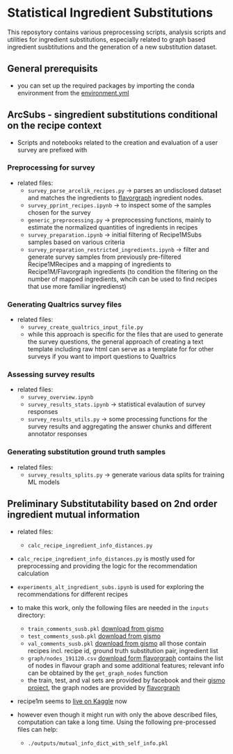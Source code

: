 # Statistical Ingredient Substitutions

This reposytory contains various preprocessing scripts, analysis scripts and utilities for ingredient substitutions, especially related to graph based ingredient susbtitutions and the generation of a new substitution dataset.

## General prerequisits

- you can set up the required packages by importing the conda environment from the [environment.yml](environment.yml)

## ArcSubs - singredient substitutions conditional on the recipe context

- Scripts and notebooks related to the creation and evaluation of a user survey are prefixed with

### Preprocessing for survey

- related files:
  - `survey_parse_arcelik_recipes.py` -> parses an undisclosed dataset and matches the ingredients to [flavorgraph](https://github.com/lamypark/FlavorGraph) ingredient nodes.
  - `survey_pprint_recipes.ipynb` -> to inspect some of the samples chosen for the survey
  - `generic_preprocessing.py` -> preprocessing functions, mainly to estimate the normalized quantities of ingredients in recipes
  - `survey_preparation.ipynb` -> initial filtering of Recipe1MSubs samples based on various criteria
  - `survey_preparation_restricted_ingredients.ipynb` -> filter and generate survey samples from previously pre-filtered Recipe1MRecipes and a mapping of ingredients to Recipe1M/Flavorgraph ingredients (to condition the filtering on the number of mapped ingredients, whcih can be used to find recipes that use more familiar ingredienst)

### Generating Qualtrics survey files

- related files:
  - `survey_create_qualtrics_input_file.py`
  - while this approach is specific for the files that are used to generate the survey questions, the general approach of creating a text template including raw html can serve as a template for for other surveys if you want to import questions to Qualtrics

### Assessing survey results

- related files:
  - `survey_overview.ipynb`
  - `survey_results_stats.ipynb` -> statistical evalaution of survey responses
  - `survey_results_utils.py` -> some processing functions for the survey results and aggregating the answer chunks and different annotator responses

### Generating substitution ground truth samples

- related files:
  - `survey_results_splits.py` -> generate various data splits for training ML models

## Preliminary Substitutability based on 2nd order ingredient mutual information

- related files:
  - `calc_recipe_ingredient_info_distances.py`


- `calc_recipe_ingredient_info_distances.py` is mostly used for preprocessing and providing the logic for the recommendation calculation
- `experiments_alt_ingredient_subs.ipynb` is used for exploring the recommendations for different recipes
- to make this work, only the following files are needed in the `inputs` directory:
  - `train_comments_susb.pkl` [download from gismo](https://dl.fbaipublicfiles.com/gismo/train_comments_subs.pkl)
  - `test_comments_susb.pkl` [download from gismo](https://dl.fbaipublicfiles.com/gismo/test_comments_subs.pkl)
  - `val_comments_susb.pkl` [download from gismo](https://dl.fbaipublicfiles.com/gismo/val_comments_subs.pkl) all those contain recipes incl. recipe id, ground truth substitution pair, ingredient list
  - `graph/nodes_191120.csv` [download form flavorgraph](https://github.com/lamypark/FlavorGraph/blob/master/input/nodes_191120.csv) contains the list of nodes in flavour graph and some additional features; relevant info can be obtained by the `get_graph_nodes` function
  - the train, test, and val sets are provided by facebook and their [gismo project](https://github.com/facebookresearch/gismo/tree/main/gismo), the graph nodes are provided by [flavorgraph](https://github.com/lamypark/FlavorGraph)

- recipe1m seems to [live on Kaggle](https://www.kaggle.com/datasets/kmader/layer-urls/) now

- however even though it might run with only the above described files, computation can take a long time. Using the following pre-processed files can help:
  - `./outputs/mutual_info_dict_with_self_info.pkl`